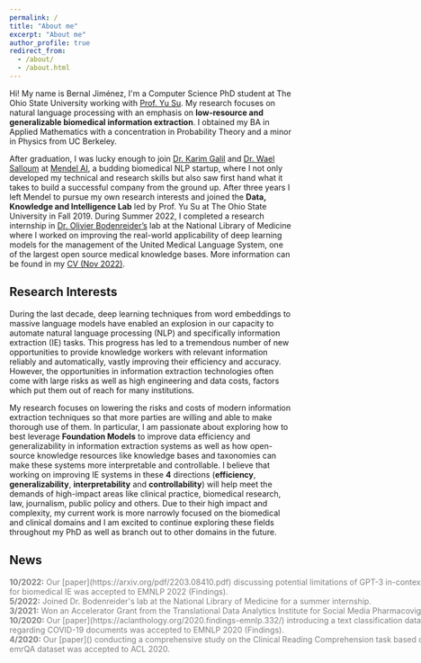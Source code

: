 ```yaml
---
permalink: /
title: "About me"
excerpt: "About me"
author_profile: true
redirect_from: 
  - /about/
  - /about.html
---
```


Hi! My name is Bernal Jiménez, I'm a Computer Science PhD student at The Ohio State University working with [Prof. Yu Su](https://ysu1989.github.io/). My research focuses on natural language processing with an emphasis on **low-resource and generalizable biomedical information extraction**. I obtained my BA in Applied Mathematics with a concentration in Probability Theory and a minor in Physics from UC Berkeley. 

After graduation, I was lucky enough to join [Dr. Karim Galil](https://www.linkedin.com/in/karim-galil-m-d-83a2b258/) and [Dr. Wael Salloum](https://www.linkedin.com/in/waelsalloum/) at [Mendel AI](https://www.mendel.ai/), a budding biomedical NLP startup, where I not only developed my technical and research skills but also saw first hand what it takes to build a successful company from the ground up. After three years I left Mendel to pursue my own research interests and joined the **Data, Knowledge and Intelligence Lab** led by Prof. Yu Su at The Ohio State University in Fall 2019. During Summer 2022, I completed a research internship in [Dr. Olivier Bodenreider’s](https://www.nlm.nih.gov/research/researchstaff/BodenreiderOlivier.html) lab at the National Library of Medicine where I worked on improving the real-world applicability of deep learning models for the management of the United Medical Language System, one of the largest open source medical knowledge bases. More information can be found in my [CV (Nov 2022)](https://bernaljg.github.io/files/Bernal_Jimenez_CV%20(1).pdf).

## Research Interests

During the last decade, deep learning techniques from word embeddings to massive language models have enabled an explosion in our capacity to automate natural language processing (NLP) and specifically information extraction (IE) tasks. This progress has led to a tremendous number of new opportunities to provide knowledge workers with relevant information reliably and automatically, vastly improving their efficiency and accuracy. However, the opportunities in information extraction technologies often come with large risks as well as high engineering and data costs, factors which put them out of reach for many institutions. 

My research focuses on lowering the risks and costs of modern information extraction techniques so that more parties are willing and able to make thorough use of them. In particular, I am passionate about exploring how to best leverage **Foundation Models** to improve data efficiency and generalizability in information extraction systems as well as how open-source knowledge resources like knowledge bases and taxonomies can make these systems more interpretable and controllable. I believe that working on improving IE systems in these **4** directions (**efficiency**, **generalizability**, **interpretability** and **controllability**) will help meet the demands of high-impact areas like clinical practice, biomedical research, law, journalism, public policy and others. Due to their high impact and complexity, my current work is more narrowly focused on the biomedical and clinical domains and I am excited to continue exploring these fields throughout my PhD as well as branch out to other domains in the future. 

## News
<div style="height:200px;width:800px;overflow:auto;color:grey">
<b>10/2022:</b> Our [paper](https://arxiv.org/pdf/2203.08410.pdf) discussing potential limitations of GPT-3 in-context learning for biomedical IE was accepted to EMNLP 2022 (Findings). <br>
<b>5/2022:</b> Joined Dr. Bodenreider's lab at the National Library of Medicine for a summer internship. <br>
<b>3/2021:</b> Won an Accelerator Grant from the Translational Data Analytics Institute for Social Media Pharmacovigilance. <br>
<b>10/2020:</b> Our [paper](https://aclanthology.org/2020.findings-emnlp.332/) introducing a text classification dataset regarding COVID-19 documents was accepted to EMNLP 2020 (Findings). <br>
<b>4/2020:</b> Our [paper]() conducting a comprehensive study on the Clinical Reading Comprehension task based on the emrQA dataset was accepted to ACL 2020. <br>

</div>
